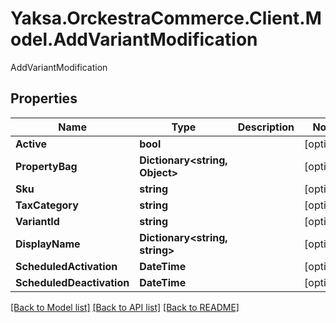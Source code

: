 # Yaksa.OrckestraCommerce.Client.Model.AddVariantModification
AddVariantModification

## Properties

Name | Type | Description | Notes
------------ | ------------- | ------------- | -------------
**Active** | **bool** |  | [optional] 
**PropertyBag** | **Dictionary&lt;string, Object&gt;** |  | [optional] 
**Sku** | **string** |  | [optional] 
**TaxCategory** | **string** |  | [optional] 
**VariantId** | **string** |  | [optional] 
**DisplayName** | **Dictionary&lt;string, string&gt;** |  | [optional] 
**ScheduledActivation** | **DateTime** |  | [optional] 
**ScheduledDeactivation** | **DateTime** |  | [optional] 

[[Back to Model list]](../README.md#documentation-for-models) [[Back to API list]](../README.md#documentation-for-api-endpoints) [[Back to README]](../README.md)

